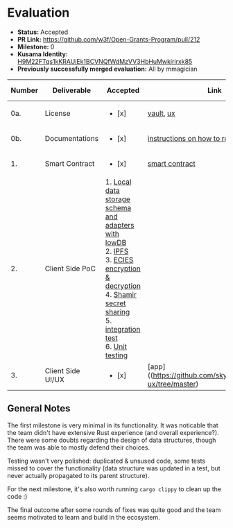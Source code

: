 # Evaluation

* **Status:** Accepted
* **PR Link:** https://github.com/w3f/Open-Grants-Program/pull/212
* **Milestone:** 0
* **Kusama Identity:** [H9M22FTqs1kKRAUiEk1BCVNQfWdMzVV3HbHuMwkirirxk85](https://polkascan.io/pre/kusama/account/H9M22FTqs1kKRAUiEk1BCVNQfWdMzVV3HbHuMwkirirxk85)
* **Previously successfully merged evaluation:** All by mmagician

| Number | Deliverable | Accepted | Link | Evaluation Notes |
| ------------- | ------------- | ------------- | ------------- |------------- |
| 0a. | License | <ul><li>[x] </li></ul> | [vault](https://github.com/skyekiwi/skyepass-vault/blob/master/LICENSE.txt), [ux](https://github.com/skyekiwi/skyepass-ux/blob/master/LICENSE.txt) | |
| 0b. | Documentations | <ul><li>[x] </li></ul> | [instructions on how to run](https://github.com/skyekiwi/skyepass-vault/blob/master/README.md) | |
| 1.  | Smart Contract | <ul><li>[x] </li></ul> | [smart contract](https://github.com/skyekiwi/skyepass-vault/blob/master/contracts/lib.rs) | |
| 2.  | Client Side PoC | 1. [Local data storage schema and adapters with lowDB](https://github.com/skyekiwi/skyepass-vault/blob/master/client/db.ts)<br/>2. [IPFS](https://github.com/skyekiwi/skyepass-vault/blob/master/client/ipfs.ts)<br/>3. [ECIES encryption & decryption](https://github.com/skyekiwi/skyepass-vault/blob/master/client/metadata.ts)<br/>4. [Shamir secret sharing](https://github.com/skyekiwi/skyepass-vault/blob/master/client/metadata.ts#L71)<br/>5. [integration test](https://github.com/skyekiwi/skyepass-vault/blob/master/tests/skyepassvault.test.ts#L25)<br/>6. [Unit testing](https://github.com/skyekiwi/skyepass-vault/blob/master/tests/skyepassvault.test.ts) | |
| 3.  | Client Side UI/UX | <ul><li>[x] </li></ul> | [app]((https://github.com/skyekiwi/skyepass-ux/tree/master) | | 

## General Notes

The first milestone is very minimal in its functionality. 
It was noticable that the team didn't have extensive Rust experience (and overall experience?). There were some doubts regarding the design of data structures, though the team was able to mostly defend their choices. 

Testing wasn't very polished: duplicated & unsused code, some tests missed to cover the functionality (data structure was updated in a test, but never actually propagated to its parent structure). 

For the next milestone, it's also worth running `cargo clippy` to clean up the code :)

The final outcome after some rounds of fixes was quite good and the team seems motivated to learn and build in the ecosystem.

